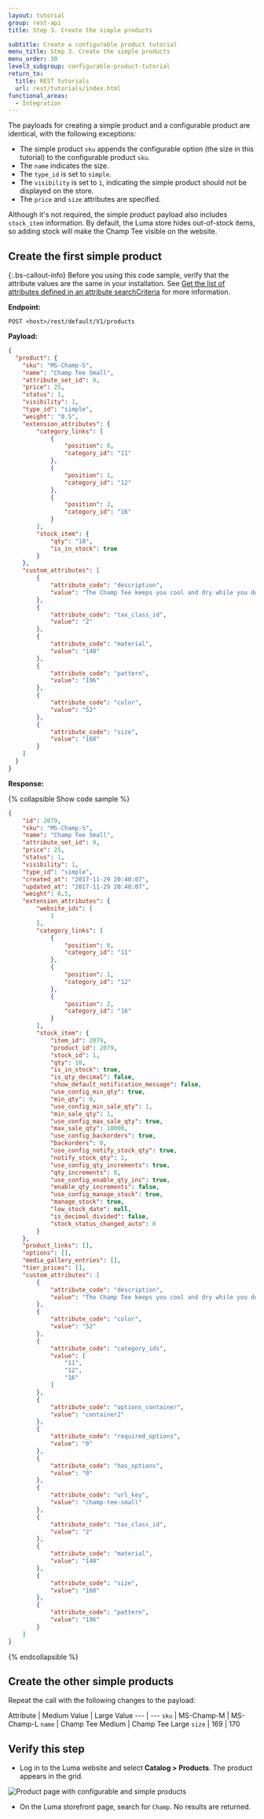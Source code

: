 ```yaml
---
layout: tutorial
group: rest-api
title: Step 3. Create the simple products

subtitle: Create a configurable product tutorial
menu_title: Step 3. Create the simple products
menu_order: 30
level3_subgroup: configurable-product-tutorial
return_to:
  title: REST tutorials
  url: rest/tutorials/index.html
functional_areas:
  - Integration
---
```


The payloads for creating a simple product and a configurable product are identical, with the following exceptions:

*  The simple product `sku` appends the configurable option (the size in this tutorial) to the configurable product `sku`.
*  The `name` indicates the size.
*  The `type_id` is set to `simple`.
*  The `visibility` is set to `1`, indicating the simple product should not be displayed on the store.
*  The `price` and `size` attributes are specified.

Although it's not required, the simple product payload also includes `stock_item` information. By default, the Luma store hides out-of-stock items, so adding stock will make the Champ Tee visible on the website.

## Create the first simple product

 {:.bs-callout-info}
Before you using this code sample, verify that the attribute values are the same in your installation. See [Get the list of attributes defined in an attribute searchCriteria](https://developer.adobe.com/commerce/webapi/rest/tutorials/configurable-product/plan-product.html#get-attributes) for more information.

**Endpoint:**

`POST <host>/rest/default/V1/products`

**Payload:**

```json
{
  "product": {
    "sku": "MS-Champ-S",
    "name": "Champ Tee Small",
    "attribute_set_id": 9,
    "price": 25,
    "status": 1,
    "visibility": 1,
    "type_id": "simple",
    "weight": "0.5",
    "extension_attributes": {
        "category_links": [
            {
                "position": 0,
                "category_id": "11"
            },
            {
                "position": 1,
                "category_id": "12"
            },
            {
                "position": 2,
                "category_id": "16"
            }
        ],
        "stock_item": {
            "qty": "10",
            "is_in_stock": true
        }
    },
    "custom_attributes": [
        {
            "attribute_code": "description",
            "value": "The Champ Tee keeps you cool and dry while you do your thing. Let everyone know who you are by adding your name on the back for only $10."
        },
        {
            "attribute_code": "tax_class_id",
            "value": "2"
        },
        {
            "attribute_code": "material",
            "value": "148"
        },
        {
            "attribute_code": "pattern",
            "value": "196"
        },
        {
            "attribute_code": "color",
            "value": "52"
        },
        {
            "attribute_code": "size",
            "value": "168"
        }
    ]
  }
}
```

**Response:**

{% collapsible Show code sample %}

```json
{
    "id": 2079,
    "sku": "MS-Champ-S",
    "name": "Champ Tee Small",
    "attribute_set_id": 9,
    "price": 25,
    "status": 1,
    "visibility": 1,
    "type_id": "simple",
    "created_at": "2017-11-29 20:40:07",
    "updated_at": "2017-11-29 20:40:07",
    "weight": 0.5,
    "extension_attributes": {
        "website_ids": [
            1
        ],
        "category_links": [
            {
                "position": 0,
                "category_id": "11"
            },
            {
                "position": 1,
                "category_id": "12"
            },
            {
                "position": 2,
                "category_id": "16"
            }
        ],
        "stock_item": {
            "item_id": 2079,
            "product_id": 2079,
            "stock_id": 1,
            "qty": 10,
            "is_in_stock": true,
            "is_qty_decimal": false,
            "show_default_notification_message": false,
            "use_config_min_qty": true,
            "min_qty": 0,
            "use_config_min_sale_qty": 1,
            "min_sale_qty": 1,
            "use_config_max_sale_qty": true,
            "max_sale_qty": 10000,
            "use_config_backorders": true,
            "backorders": 0,
            "use_config_notify_stock_qty": true,
            "notify_stock_qty": 1,
            "use_config_qty_increments": true,
            "qty_increments": 0,
            "use_config_enable_qty_inc": true,
            "enable_qty_increments": false,
            "use_config_manage_stock": true,
            "manage_stock": true,
            "low_stock_date": null,
            "is_decimal_divided": false,
            "stock_status_changed_auto": 0
        }
    },
    "product_links": [],
    "options": [],
    "media_gallery_entries": [],
    "tier_prices": [],
    "custom_attributes": [
        {
            "attribute_code": "description",
            "value": "The Champ Tee keeps you cool and dry while you do your thing. Let everyone know who you are by adding your name on the back for only $10."
        },
        {
            "attribute_code": "color",
            "value": "52"
        },
        {
            "attribute_code": "category_ids",
            "value": [
                "11",
                "12",
                "16"
            ]
        },
        {
            "attribute_code": "options_container",
            "value": "container2"
        },
        {
            "attribute_code": "required_options",
            "value": "0"
        },
        {
            "attribute_code": "has_options",
            "value": "0"
        },
        {
            "attribute_code": "url_key",
            "value": "champ-tee-small"
        },
        {
            "attribute_code": "tax_class_id",
            "value": "2"
        },
        {
            "attribute_code": "material",
            "value": "148"
        },
        {
            "attribute_code": "size",
            "value": "168"
        },
        {
            "attribute_code": "pattern",
            "value": "196"
        }
    ]
}
```

{% endcollapsible %}

## Create the other simple products

Repeat the call with the following changes to the payload:

Attribute | Medium Value | Large Value
--- | ---
`sku` | MS-Champ-M | MS-Champ-L
`name` | Champ Tee Medium | Champ Tee Large
`size` | 169 | 170

## Verify this step

*  Log in to the Luma website and select <b>Catalog > Products</b>. The product appears in the grid.

  ![Product page with configurable and simple products](https://developer.adobe.com/commerce/webapi/rest/images/products-page-all.png)

*  On the Luma storefront page, search for `Champ`. No results are returned.
